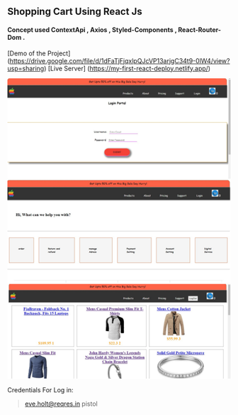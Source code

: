 ## Shopping Cart Using React Js
#### Concept used ContextApi , Axios , Styled-Components , React-Router-Dom .

[Demo of the Project] (https://drive.google.com/file/d/1dFaTjFjqxlpQJcVP13arjgC34t9-0lW4/view?usp=sharing)
[Live Server] (https://my-first-react-deploy.netlify.app/)

![Image of Yaktocat](https://github.com/amananku26/Basic-Shopping-Cart/blob/main/public/images/image1.jpg)
![Image of Yaktocat](https://github.com/amananku26/Basic-Shopping-Cart/blob/main/public/images/imag2.jpg)
![Image of Yaktocat](https://github.com/amananku26/Basic-Shopping-Cart/blob/main/public/images/image3.jpg)


Credentials For Log in:

> eve.holt@reqres.in
> pistol
